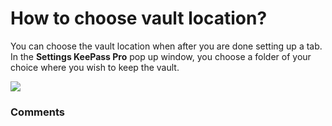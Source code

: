 # How to choose vault location?

<p class="no-margin">You can choose the vault location when after you are done setting up a tab. In the <b>Settings KeePass Pro</b> pop up window, you choose a folder of your choice where you wish to keep the vault.</p>
<p class="no-margin"></p>
<div class="intercom-container"><img src="/assets/img/teams-pro/image_61.png"></div>

### Comments
<Comments />
